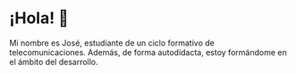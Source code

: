 # ¡Hola! 👋

Mi nombre es José, estudiante de un ciclo formativo de telecomunicaciones. Además, de forma autodidacta, estoy formándome en el ámbito del desarrollo.

<!--
## Mi nombre es José, estudiante de un ciclo formativo de telecomunicaciones. Además, de forma autodidacta, estoy empezando en el mundo del desarrollo.

**godelencreta/godelencreta** is a ✨ _special_ ✨ repository because its `README.md` (this file) appears on your GitHub profile.

Here are some ideas to get you started:

- 🔭 I’m currently working on ...
- 🌱 I’m currently learning ...
- 👯 I’m looking to collaborate on ...
- 🤔 I’m looking for help with ...
- 💬 Ask me about ...
- 📫 How to reach me: ...
- 😄 Pronouns: ...
- ⚡ Fun fact: ...
-->
